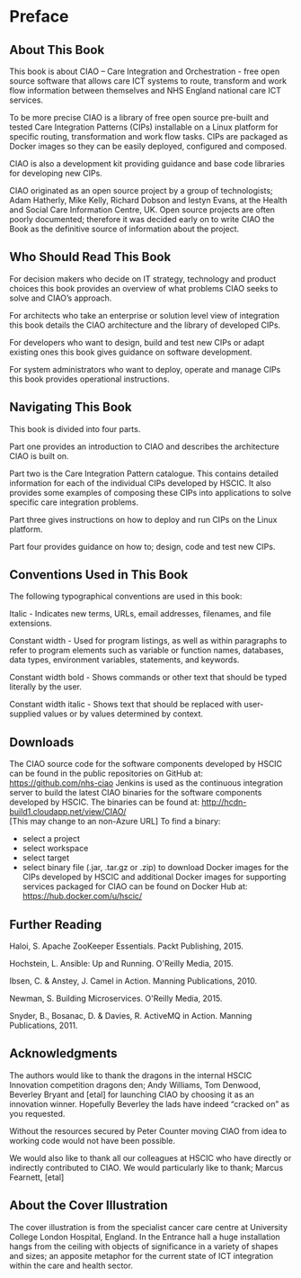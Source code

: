 # Preface
## About This Book
This book is about CIAO – Care Integration and Orchestration - free open source software that allows care ICT systems to route, transform and work flow information between themselves and NHS England national care ICT services.

To be more precise CIAO is a library of free open source pre-built and tested Care Integration Patterns (CIPs) installable on a Linux platform for specific routing, transformation and work flow tasks. CIPs are packaged as Docker images so they can be easily deployed, configured and composed.

CIAO is also a development kit providing guidance and base code libraries for developing new CIPs.

CIAO originated as an open source project by a group of technologists; Adam Hatherly, Mike Kelly, Richard Dobson and Iestyn Evans, at the Health and Social Care Information Centre, UK. Open source projects are often poorly documented; therefore it was decided early on to write CIAO the Book as the definitive source of information about the project.         

## Who Should Read This Book
For decision makers who decide on IT strategy, technology and product choices this book provides an overview of what problems CIAO seeks to solve and CIAO’s approach.

For architects who take an enterprise or solution level view of integration this book details the CIAO architecture and the library of developed CIPs.
  
For developers who want to design, build and test new CIPs or adapt existing ones this book gives guidance on software development.

For system administrators who want to deploy, operate and manage CIPs this book provides operational instructions.

## Navigating This Book
This book is divided into four parts.

Part one provides an introduction to CIAO and describes the architecture CIAO is built on.

Part two is the Care Integration Pattern catalogue. This contains detailed information for each of the individual CIPs developed by HSCIC. It also provides some examples of composing these CIPs into applications to solve specific care integration problems.

Part three gives instructions on how to deploy and run CIPs on the Linux platform.

Part four provides guidance on how to; design, code and test new CIPs.

## Conventions Used in This Book
The following typographical conventions are used in this book:

Italic - Indicates new terms, URLs, email addresses, filenames, and file extensions.

Constant width - Used for program listings, as well as within paragraphs to refer to program elements such as variable or function names, databases, data types, environment variables, statements, and keywords.

Constant width bold - Shows commands or other text that should be typed literally by the user.

Constant width italic - Shows text that should be replaced with user-supplied values or by values determined by context.

## Downloads
The CIAO source code for the software components developed by HSCIC can be found in the public repositories on GitHub at:
https://github.com/nhs-ciao 
Jenkins is used as the continuous integration server to build the latest CIAO binaries for the software components developed by HSCIC. The binaries can be found at:
http://hcdn-build1.cloudapp.net/view/CIAO/  
[This may change to an non-Azure URL]
To find a binary:
*	select a project
*	select workspace
*	select target
*	select binary file (.jar, .tar.gz or .zip) to download
Docker images for the CIPs developed by HSCIC and additional Docker images for supporting services packaged for CIAO can be found on Docker Hub at:
https://hub.docker.com/u/hscic/ 

## Further Reading
Haloi, S. Apache ZooKeeper Essentials. Packt Publishing, 2015.

Hochstein, L. Ansible: Up and Running. O'Reilly Media, 2015.

Ibsen, C. & Anstey, J. Camel in Action. Manning Publications, 2010.

Newman, S. Building Microservices. O'Reilly Media, 2015.

Snyder, B., Bosanac, D. & Davies, R. ActiveMQ in Action. Manning Publications, 2011.

## Acknowledgments
The authors would like to thank the dragons in the internal HSCIC Innovation competition dragons den; Andy Williams, Tom Denwood, Beverley Bryant and [etal] for launching CIAO by choosing it as an innovation winner. Hopefully Beverley the lads have indeed “cracked on” as you requested.

Without the resources secured by Peter Counter moving CIAO from idea to working code would not have been possible.

We would also like to thank all our colleagues at HSCIC who have directly or indirectly contributed to CIAO. We would particularly like to thank; Marcus Fearnett, [etal]

## About the Cover Illustration
The cover illustration is from the specialist cancer care centre at University College London Hospital, England. In the Entrance hall a huge installation hangs from the ceiling with objects of significance in a variety of shapes and sizes; an apposite metaphor for the current state of ICT integration within the care and health sector.
